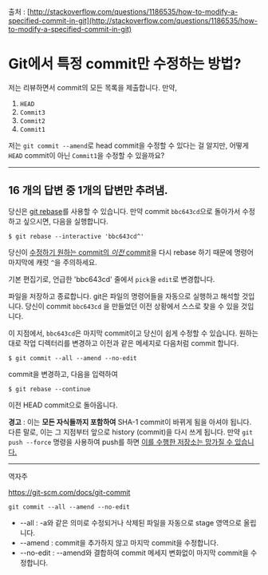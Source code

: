 출처 : [http://stackoverflow.com/questions/1186535/how-to-modify-a-specified-commit-in-git](http://stackoverflow.com/questions/1186535/how-to-modify-a-specified-commit-in-git)

# Git에서 특정 commit만 수정하는 방법?

저는 리뷰하면서 commit의 모든 목록을 제출합니다. 만약, 

1. `HEAD`
2. `Commit3`
3. `Commit2`
4. `Commit1`

저는 `git commit --amend`로 head commit을 수정할 수 있다는 걸 알지만, 어떻게 `HEAD` commit이 아닌 `Commit1`을 수정할 수 있을까요?

----

## 16 개의 답변 중 1개의 답변만 추려냄.

당신은 [git rebase](https://www.atlassian.com/git/tutorials/rewriting-history/git-rebase)를 사용할 수 있습니다. 만약 commit `bbc643cd`으로 돌아가서 수정하고 싶으시면, 다음을 실행합니다.

```shell
$ git rebase --interactive 'bbc643cd^'
```

당신이 [수정하기 원하는 commit의 *이전* commit](https://stackoverflow.com/questions/1955985/what-does-the-caret-character-mean)을 다시 rebase 하기 때문에 명령어 마지막에 캐럿 `^`을 주의하세요.

기본 편집기로, 언급한 'bbc643cd' 줄에서 `pick`을 `edit`로 변경합니다. 

파일을 저장하고 종료합니다. git은 파일의 명령어들을 자동으로 실행하고 해석할 것입니다. 당신이 commit `bbc643cd` 을 만들었던 이전 상황에서 스스로 찾을 수 있을 것입니다.

이 지점에서, `bbc643cd`은 마지막 commit이고 당신이 쉽게 수정할 수 있습니다. 원하는 대로 작업 디렉터리를 변경하고 이전과 같은 메세지로 다음처럼 commit 합니다.

```shell
$ git commit --all --amend --no-edit
```

commit을 변경하고, 다음을 입력하여

```shell
$ git rebase --continue
```

이전 HEAD commit으로 돌아옵니다.

**경고** : 이는 **모든 자식들까지 포함하여** SHA-1 commit이 바뀌게 됨을 아셔야 됩니다. 다른 말로, 이는 그 지점부터 앞으로 history (commit)을 다시 쓰게 됩니다. 만약 `git push --force` 명령을 사용하여 push를 하면 [이를 수행한 저장소는 망가질 수 있습니다.](https://stackoverflow.com/questions/3926768/amend-a-commit-that-wasnt-the-previous-commit/3926832#3926832)

---

역자주

https://git-scm.com/docs/git-commit

```shell
git commit --all --amend --no-edit
```

* --all : -a와 같은 의미로 수정되거나 삭제된 파일을 자동으로 stage 영역으로 올립니다.
* --amend : commit을 추가하지 않고 마지막 commit을 수정합니다.
* --no-edit : --amend와 결합하여 commit 메세지 변화없이 마지막 commit을 수정합니다.
